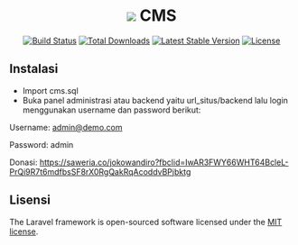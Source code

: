 <h1 align="center"><img src="https://laravel.com/assets/img/components/logo-laravel.svg"> CMS</h1>

<p align="center">
<a href="https://travis-ci.org/laravel/framework"><img src="https://travis-ci.org/laravel/framework.svg" alt="Build Status"></a>
<a href="https://packagist.org/packages/laravel/framework"><img src="https://poser.pugx.org/laravel/framework/d/total.svg" alt="Total Downloads"></a>
<a href="https://packagist.org/packages/laravel/framework"><img src="https://poser.pugx.org/laravel/framework/v/stable.svg" alt="Latest Stable Version"></a>
<a href="https://packagist.org/packages/laravel/framework"><img src="https://poser.pugx.org/laravel/framework/license.svg" alt="License"></a>
</p>

## Instalasi
- Import cms.sql
- Buka panel administrasi atau backend yaitu url_situs/backend lalu login menggunakan username dan password berikut:

Username: admin@demo.com

Password: admin

Donasi:
https://saweria.co/jokowandiro?fbclid=IwAR3FWY66WHT64BcleL-PrQi9R7t6mdfbsSF8rX0RgQakRqAcoddvBPjbktg

## Lisensi

The Laravel framework is open-sourced software licensed under the [MIT license](http://opensource.org/licenses/MIT).
